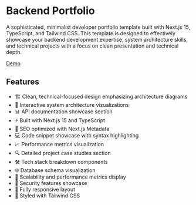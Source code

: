 # Backend Portfolio

A sophisticated, minimalist developer portfolio template built with Next.js 15, TypeScript, and Tailwind CSS. This template is designed to effectively showcase your backend development expertise, system architecture skills, and technical projects with a focus on clean presentation and technical depth.

[Demo](https://www.devportfoliotemplates.com/portfolio-templates/backend-developer)

## Features

- 🏗️ Clean, technical-focused design emphasizing architecture diagrams
- 🔧 Interactive system architecture visualizations
- 📊 API documentation showcase section
- ⚡ Built with Next.js 15 and TypeScript
- 🎯 SEO optimized with Next.js Metadata
- 💻 Code snippet showcase with syntax highlighting
- 📈 Performance metrics visualization
- 🔍 Detailed project case studies section
- 🛠️ Tech stack breakdown components
- 🌐 Database schema visualization
- 🚀 Scalability and performance metrics display
- 🔐 Security features showcase
- 📱 Fully responsive layout
- 💅 Styled with Tailwind CSS
